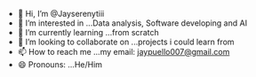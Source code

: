 - 👋 Hi, I’m @Jayserenytiii
- 👀 I’m interested in ...Data analysis, Software developing and AI
- 🌱 I’m currently learning ...from scratch
- 💞️ I’m looking to collaborate on ...projects i could learn from 
- 📫 How to reach me ...my email: jaypuello007@gmail.com
- 😄 Pronouns: ...He/Him

<!---
Jayserenytiii/Jayserenytiii is a ✨ special ✨ repository because its `README.md` (this file) appears on your GitHub profile.
You can click the Preview link to take a look at your changes.
--->
